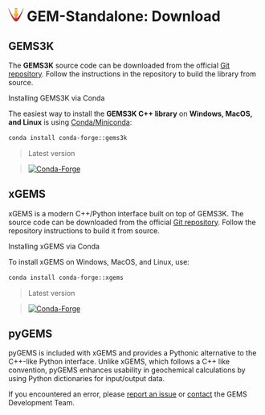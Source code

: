 # <img style="float: center; height: 6%; width: 6%;" src="../../../img/gems1.png"> GEM-Standalone: Download

## GEMS3K

The **GEMS3K** source code can be downloaded from the official [Git repository](https://github.com/gemshub/GEMS3K). Follow the instructions in the repository to build the library from source.  

Installing GEMS3K via Conda  

The easiest way to install the **GEMS3K C++ library** on **Windows, MacOS, and Linux** is using [Conda/Miniconda](https://docs.conda.io/en/latest/miniconda.html):  

```bash
conda install conda-forge::gems3k
```

>Latest version

>[![Conda-Forge](https://img.shields.io/conda/vn/conda-forge/gems3k?style=for-the-badge&logo=conda-forge)](https://anaconda.org/conda-forge/gems3k)


## xGEMS

xGEMS is a modern C++/Python interface built on top of GEMS3K.
The source code can be downloaded from the official [Git repository](https://bitbucket.org/gems4/xgems). Follow the repository instructions to build it from source.

Installing xGEMS via Conda

To install xGEMS on Windows, MacOS, and Linux, use:

```bash
conda install conda-forge::xgems
```
>Latest version

>[![Conda-Forge](https://img.shields.io/conda/vn/conda-forge/xgems?style=for-the-badge&logo=conda-forge)](https://anaconda.org/conda-forge/xgems)

## pyGEMS

pyGEMS is included with xGEMS and provides a Pythonic alternative to the C++-like Python interface.
Unlike xGEMS, which follows a C++ like convention, pyGEMS enhances usability in geochemical calculations by using Python dictionaries for input/output data.

If you encountered an error, please [report an issue](../../../../community#report-issuesdiscussion) or [contact](/citingterms#contact-gems-development-team) the GEMS Development Team.

